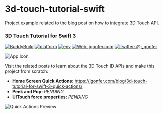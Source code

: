 # 3d-touch-tutorial-swift
Project example related to the blog post on how to integrate 3D Touch API.
### 3D Touch Tutorial for Swift 3
[![BuddyBuild](https://dashboard.buddybuild.com/api/statusImage?appID=58ad1da0b6bc0901002edae5&branch=master&build=latest)](https://dashboard.buddybuild.com/apps/58ad1da0b6bc0901002edae5/build/latest?branch=master)
[![platform](https://img.shields.io/badge/platform-ios-lightgrey.svg?style=flat)](https://developer.apple.com/ios/)
[![env](https://img.shields.io/badge/env-xcode_8.2.1-lightgrey.svg?style=flat)](https://developer.apple.com/xcode/)
[![Web: jgonfer.com](https://img.shields.io/badge/web-jgonfer.com-yellow.svg?style=flat)](https://jgonfer.com)
[![Twitter: @j_gonfer](https://img.shields.io/badge/twitter-@j__gonfer-blue.svg?style=flat)](https://twitter.com/j_gonfer)

![App Icon](https://jgonfer.com/blog/wp-content/uploads/2017/02/Icon-60@3x.png)

Visit the related posts to learn about the 3D Touch ID APIs and make this project from scratch:
- **Home Screen Quick Actions:** https://jgonfer.com/blog/3d-touch-tutorial-for-swift-3-quick-actions/
- **Peek and Pop:** *PENDING*
- **UITouch force properties:** *PENDING*

![Quick Actions Preview](https://jgonfer.com/blog/wp-content/uploads/2017/02/Quick-Actions-preview.gif)
